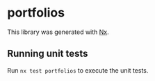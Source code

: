 # portfolios

This library was generated with [Nx](https://nx.dev).

## Running unit tests

Run `nx test portfolios` to execute the unit tests.
